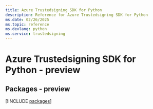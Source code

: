 ```yaml
---
title: Azure Trustedsigning SDK for Python
description: Reference for Azure Trustedsigning SDK for Python
ms.date: 02/26/2025
ms.topic: reference
ms.devlang: python
ms.service: trustedsigning
---
```

# Azure Trustedsigning SDK for Python - preview
## Packages - preview
[!INCLUDE [packages](trustedsigning-index.md)]